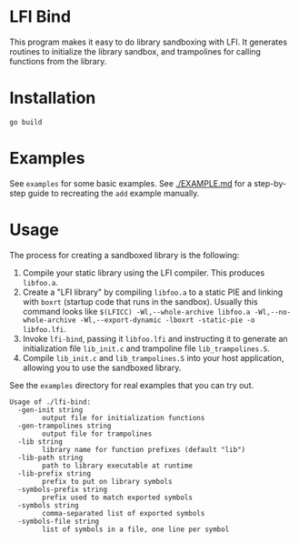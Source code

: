 # LFI Bind

This program makes it easy to do library sandboxing with LFI. It generates
routines to initialize the library sandbox, and trampolines for calling
functions from the library.

# Installation

```
go build
```

# Examples

See `examples` for some basic examples. See [./EXAMPLE.md](./EXAMPLE.md) for a
step-by-step guide to recreating the `add` example manually.

# Usage

The process for creating a sandboxed library is the following:

1. Compile your static library using the LFI compiler. This produces
   `libfoo.a`.
2. Create a "LFI library" by compiling `libfoo.a` to a static PIE and linking
   with `boxrt` (startup code that runs in the sandbox). Usually this command
   looks like `$(LFICC) -Wl,--whole-archive libfoo.a -Wl,--no-whole-archive
   -Wl,--export-dynamic -lboxrt -static-pie -o libfoo.lfi`.
3. Invoke `lfi-bind`, passing it `libfoo.lfi` and instructing it to generate an
   initialization file `lib_init.c` and trampoline file `lib_trampolines.S`.
4. Compile `lib_init.c` and `lib_trampolines.S` into your host application,
   allowing you to use the sandboxed library.

See the `examples` directory for real examples that you can try out.

```
Usage of ./lfi-bind:
  -gen-init string
    	output file for initialization functions
  -gen-trampolines string
    	output file for trampolines
  -lib string
    	library name for function prefixes (default "lib")
  -lib-path string
    	path to library executable at runtime
  -lib-prefix string
    	prefix to put on library symbols
  -symbols-prefix string
    	prefix used to match exported symbols
  -symbols string
    	comma-separated list of exported symbols
  -symbols-file string
    	list of symbols in a file, one line per symbol
```
